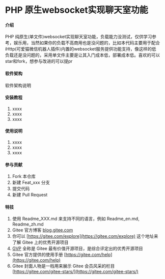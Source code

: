 # PHP 原生websocket实现聊天室功能

#### 介绍
PHP 纯原生(单文件)websocket实现聊天室功能，负载能力没测试，仅供学习参考，娱乐用，当然如果你的负载不高商用也是没问题的，比如本代码主要用于配合iHttp(可爱猫微信机器人插件)内置的websocket服务提供功能支持，像这样的低负载还是没问题的，采用单文件主要是让其入门成本低，部署成本低。喜欢的可以star和fork，想参与改进的可以提pr

#### 软件架构
软件架构说明


#### 安装教程

1.  xxxx
2.  xxxx
3.  xxxx

#### 使用说明

1.  xxxx
2.  xxxx
3.  xxxx

#### 参与贡献

1.  Fork 本仓库
2.  新建 Feat_xxx 分支
3.  提交代码
4.  新建 Pull Request


#### 特技

1.  使用 Readme\_XXX.md 来支持不同的语言，例如 Readme\_en.md, Readme\_zh.md
2.  Gitee 官方博客 [blog.gitee.com](https://blog.gitee.com)
3.  你可以 [https://gitee.com/explore](https://gitee.com/explore) 这个地址来了解 Gitee 上的优秀开源项目
4.  [GVP](https://gitee.com/gvp) 全称是 Gitee 最有价值开源项目，是综合评定出的优秀开源项目
5.  Gitee 官方提供的使用手册 [https://gitee.com/help](https://gitee.com/help)
6.  Gitee 封面人物是一档用来展示 Gitee 会员风采的栏目 [https://gitee.com/gitee-stars/](https://gitee.com/gitee-stars/)
